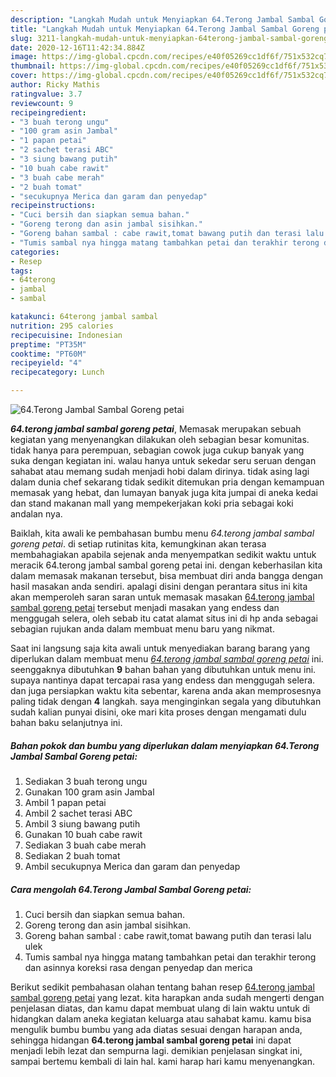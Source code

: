 ```yaml
---
description: "Langkah Mudah untuk Menyiapkan 64.Terong Jambal Sambal Goreng petai Lezat"
title: "Langkah Mudah untuk Menyiapkan 64.Terong Jambal Sambal Goreng petai Lezat"
slug: 3211-langkah-mudah-untuk-menyiapkan-64terong-jambal-sambal-goreng-petai-lezat
date: 2020-12-16T11:42:34.884Z
image: https://img-global.cpcdn.com/recipes/e40f05269cc1df6f/751x532cq70/64terong-jambal-sambal-goreng-petai-foto-resep-utama.jpg
thumbnail: https://img-global.cpcdn.com/recipes/e40f05269cc1df6f/751x532cq70/64terong-jambal-sambal-goreng-petai-foto-resep-utama.jpg
cover: https://img-global.cpcdn.com/recipes/e40f05269cc1df6f/751x532cq70/64terong-jambal-sambal-goreng-petai-foto-resep-utama.jpg
author: Ricky Mathis
ratingvalue: 3.7
reviewcount: 9
recipeingredient:
- "3 buah terong ungu"
- "100 gram asin Jambal"
- "1 papan petai"
- "2 sachet terasi ABC"
- "3 siung bawang putih"
- "10 buah cabe rawit"
- "3 buah cabe merah"
- "2 buah tomat"
- "secukupnya Merica dan garam dan penyedap"
recipeinstructions:
- "Cuci bersih dan siapkan semua bahan."
- "Goreng terong dan asin jambal sisihkan."
- "Goreng bahan sambal : cabe rawit,tomat bawang putih dan terasi lalu ulek"
- "Tumis sambal nya hingga matang tambahkan petai dan terakhir terong dan asinnya koreksi rasa dengan penyedap dan merica"
categories:
- Resep
tags:
- 64terong
- jambal
- sambal

katakunci: 64terong jambal sambal 
nutrition: 295 calories
recipecuisine: Indonesian
preptime: "PT35M"
cooktime: "PT60M"
recipeyield: "4"
recipecategory: Lunch

---
```



![64.Terong Jambal Sambal Goreng petai](https://img-global.cpcdn.com/recipes/e40f05269cc1df6f/751x532cq70/64terong-jambal-sambal-goreng-petai-foto-resep-utama.jpg)

<b><i>64.terong jambal sambal goreng petai</i></b>, Memasak merupakan sebuah kegiatan yang menyenangkan dilakukan oleh sebagian besar komunitas. tidak hanya para perempuan, sebagian cowok juga cukup banyak yang suka dengan kegiatan ini. walau hanya untuk sekedar seru seruan dengan sahabat atau memang sudah menjadi hobi dalam dirinya. tidak asing lagi dalam dunia chef sekarang tidak sedikit ditemukan pria dengan kemampuan memasak yang hebat, dan lumayan banyak juga kita jumpai di aneka kedai dan stand makanan mall yang mempekerjakan koki pria sebagai koki andalan nya.

Baiklah, kita awali ke pembahasan bumbu menu <i>64.terong jambal sambal goreng petai</i>. di setiap rutinitas kita, kemungkinan akan terasa membahagiakan apabila sejenak anda menyempatkan sedikit waktu untuk meracik 64.terong jambal sambal goreng petai ini. dengan keberhasilan kita dalam memasak makanan tersebut, bisa membuat diri anda bangga dengan hasil masakan anda sendiri. apalagi disini dengan perantara situs ini kita akan memperoleh saran saran untuk memasak masakan <u>64.terong jambal sambal goreng petai</u> tersebut menjadi masakan yang endess dan menggugah selera, oleh sebab itu catat alamat situs ini di hp anda sebagai sebagian rujukan anda dalam membuat menu baru yang nikmat.




Saat ini langsung saja kita awali untuk menyediakan barang barang yang diperlukan dalam membuat menu <u><i>64.terong jambal sambal goreng petai</i></u> ini. seenggaknya dibutuhkan <b>9</b> bahan bahan yang dibutuhkan untuk menu ini. supaya nantinya dapat tercapai rasa yang endess dan menggugah selera. dan juga persiapkan waktu kita sebentar, karena anda akan memprosesnya paling tidak dengan <b>4</b> langkah. saya menginginkan segala yang dibutuhkan sudah kalian punyai disini, oke mari kita proses dengan mengamati dulu bahan baku selanjutnya ini.

<!--inarticleads1-->

##### Bahan pokok dan bumbu yang diperlukan dalam menyiapkan 64.Terong Jambal Sambal Goreng petai:

1. Sediakan 3 buah terong ungu
1. Gunakan 100 gram asin Jambal
1. Ambil 1 papan petai
1. Ambil 2 sachet terasi ABC
1. Ambil 3 siung bawang putih
1. Gunakan 10 buah cabe rawit
1. Sediakan 3 buah cabe merah
1. Sediakan 2 buah tomat
1. Ambil secukupnya Merica dan garam dan penyedap




<!--inarticleads2-->

##### Cara mengolah 64.Terong Jambal Sambal Goreng petai:

1. Cuci bersih dan siapkan semua bahan.
1. Goreng terong dan asin jambal sisihkan.
1. Goreng bahan sambal : cabe rawit,tomat bawang putih dan terasi lalu ulek
1. Tumis sambal nya hingga matang tambahkan petai dan terakhir terong dan asinnya koreksi rasa dengan penyedap dan merica




Berikut sedikit pembahasan olahan tentang bahan resep <u>64.terong jambal sambal goreng petai</u> yang lezat. kita harapkan anda sudah mengerti dengan penjelasan diatas, dan kamu dapat membuat ulang di lain waktu untuk di hidangkan dalam aneka kegiatan keluarga atau sahabat kamu. kamu bisa mengulik bumbu bumbu yang ada diatas sesuai dengan harapan anda, sehingga hidangan <b>64.terong jambal sambal goreng petai</b> ini dapat menjadi lebih lezat dan sempurna lagi. demikian penjelasan singkat ini, sampai bertemu kembali di lain hal. kami harap hari kamu menyenangkan.
